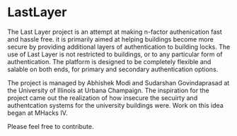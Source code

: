 LastLayer
=========

The Last Layer project is an attempt at making n-factor authenication fast and hassle free. it is primarily aimed at helping buildings become more secure by providing additional layers of authentication to building locks. The use of Last Layer is not restricted to buildings, or to any particular form of authentication. The platform is designed to be completely flexible and salable on both ends, for primary and secondary authentication options.

The project is managed by Abhishek Modi and Sudarshan Govindaprasad at the University of Illinois at Urbana Champaign. The inspiration for the project came out the realization of how insecure the secuirty and authentcation systems for the university buildings were. Work on this idea began at MHacks IV.

Please feel free to contribute.

